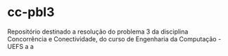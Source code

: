 # cc-pbl3

Repositório destinado a resolução do problema 3 da disciplina Concorrência e Conectividade, do curso de Engenharia da Computação - UEFS
a
a
